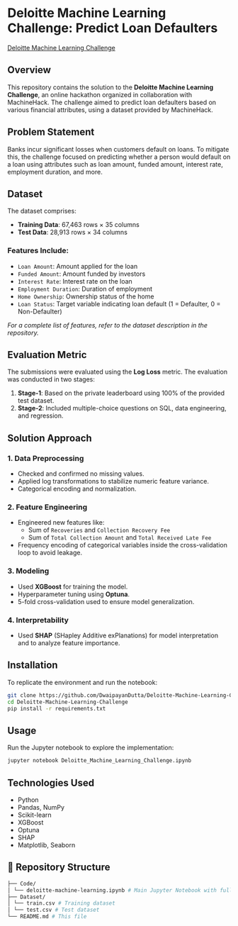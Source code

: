 # Deloitte Machine Learning Challenge: Predict Loan Defaulters

[Deloitte Machine Learning Challenge](https://machinehack.com/hackathons/deloitte_presents_machine_learning_challenge_predict_loan_defaulters/overview)

## Overview

This repository contains the solution to the **Deloitte Machine Learning Challenge**, an online hackathon organized in collaboration with MachineHack. The challenge aimed to predict loan defaulters based on various financial attributes, using a dataset provided by MachineHack.

## Problem Statement

Banks incur significant losses when customers default on loans. To mitigate this, the challenge focused on predicting whether a person would default on a loan using attributes such as loan amount, funded amount, interest rate, employment duration, and more.

## Dataset

The dataset comprises:

- **Training Data**: 67,463 rows × 35 columns
- **Test Data**: 28,913 rows × 34 columns

### Features Include:

- `Loan Amount`: Amount applied for the loan
- `Funded Amount`: Amount funded by investors
- `Interest Rate`: Interest rate on the loan
- `Employment Duration`: Duration of employment
- `Home Ownership`: Ownership status of the home
- `Loan Status`: Target variable indicating loan default (1 = Defaulter, 0 = Non-Defaulter)

*For a complete list of features, refer to the dataset description in the repository.*

## Evaluation Metric

The submissions were evaluated using the **Log Loss** metric. The evaluation was conducted in two stages:

1. **Stage-1**: Based on the private leaderboard using 100% of the provided test dataset.
2. **Stage-2**: Included multiple-choice questions on SQL, data engineering, and regression.

## Solution Approach

### 1. Data Preprocessing

- Checked and confirmed no missing values.
- Applied log transformations to stabilize numeric feature variance.
- Categorical encoding and normalization.

### 2. Feature Engineering

- Engineered new features like:
  - Sum of `Recoveries` and `Collection Recovery Fee`
  - Sum of `Total Collection Amount` and `Total Received Late Fee`
- Frequency encoding of categorical variables inside the cross-validation loop to avoid leakage.

### 3. Modeling

- Used **XGBoost** for training the model.
- Hyperparameter tuning using **Optuna**.
- 5-fold cross-validation used to ensure model generalization.

### 4. Interpretability

- Used **SHAP** (SHapley Additive exPlanations) for model interpretation and to analyze feature importance.

## Installation
To replicate the environment and run the notebook:

```bash
git clone https://github.com/DwaipayanDutta/Deloitte-Machine-Learning-Challenge.git
cd Deloitte-Machine-Learning-Challenge
pip install -r requirements.txt
```
## Usage
Run the Jupyter notebook to explore the implementation:

```bash
jupyter notebook Deloitte_Machine_Learning_Challenge.ipynb
```
## Technologies Used
- Python
- Pandas, NumPy
- Scikit-learn
- XGBoost
- Optuna
- SHAP
- Matplotlib, Seaborn

## 📁 Repository Structure
```bash
├── Code/
│ └── deloitte-machine-learning.ipynb # Main Jupyter Notebook with full solution
├── Dataset/
│ └── train.csv # Training dataset
│ └── test.csv # Test dataset
└── README.md # This file
```



